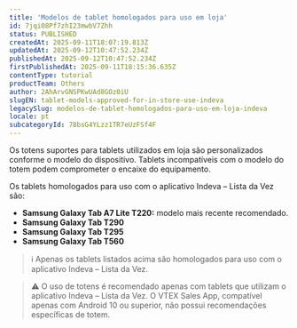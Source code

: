 ```yaml
---
title: 'Modelos de tablet homologados para uso em loja'
id: 7jqi08Pf7zhI23mwbV7Zhh
status: PUBLISHED
createdAt: 2025-09-11T18:07:19.813Z
updatedAt: 2025-09-12T10:47:52.234Z
publishedAt: 2025-09-12T10:47:52.234Z
firstPublishedAt: 2025-09-11T18:15:36.635Z
contentType: tutorial
productTeam: Others
author: 2AhArvGNSPKwUAd8GOz0iU
slugEN: tablet-models-approved-for-in-store-use-indeva
legacySlug: modelos-de-tablet-homologados-para-uso-em-loja-indeva
locale: pt
subcategoryId: 78bsG4YLzz1TR7eUzFSf4F
---
```


Os totens suportes para tablets utilizados em loja são personalizados conforme o modelo do dispositivo. Tablets incompatíveis com o modelo do totem podem comprometer o encaixe do equipamento.

Os tablets homologados para uso com o aplicativo Indeva – Lista da Vez são:

- **Samsung Galaxy Tab A7 Lite T220:** modelo mais recente recomendado.
- **Samsung Galaxy Tab T290**
- **Samsung Galaxy Tab T295**
- **Samsung Galaxy Tab T560**

> ℹ️ Apenas os tablets listados acima são homologados para uso com o aplicativo Indeva – Lista da Vez.

> ⚠️ O uso de totens é recomendado apenas com tablets que utilizam o aplicativo Indeva – Lista da Vez. O VTEX Sales App, compatível apenas com Android 10 ou superior, não possui recomendações específicas de totem.
